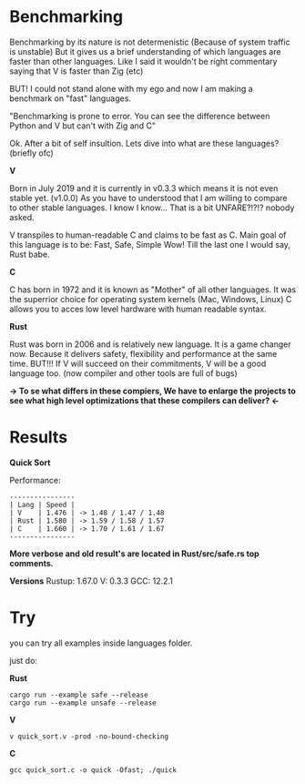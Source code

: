 # Benchmarking

Benchmarking by its nature is not determenistic (Because of system traffic is unstable) But it gives us a brief understanding of which languages are faster than other languages. Like I said it wouldn't be right commentary saying that V is faster than Zig (etc)

BUT! I could not stand alone with my ego and now I am making a benchmark on "fast" languages.

"Benchmarking is prone to error. You can see the difference between Python and V but can't with Zig and C"

Ok. After a bit of self insultion. Lets dive into what are these languages? (briefly ofc)

**V**

Born in July 2019 and it is currently in v0.3.3 which means it is not even stable yet. (v1.0.0)
As you have to understood that I am willing to compare to other stable languages. I know I know...
That is a bit UNFARE?!?!? nobody asked.

V transpiles to human-readable C and claims to be fast as C.
Main goal of this language is to be: Fast, Safe, Simple
Wow! Till the last one I would say, Rust babe.

**C**

C has born in 1972 and it is known as "Mother" of all other languages. It was the superrior choice for operating system kernels (Mac, Windows, Linux) C allows you to acces low level hardware with human readable syntax.

**Rust**

Rust was born in 2006 and is relatively new language. It is a game changer now. Because it delivers safety, flexibility and performance at the same time. BUT!!! If V will succeed on their commitments, V will be a good language too. (now compiler and other tools are full of bugs)

**-> To se what differs in these compiers, We have to enlarge the projects to see what high level optimizations that these compilers can deliver? <-**

# Results

**Quick Sort**

Performance:

```
----------------
| Lang | Speed |
| V    | 1.476 | -> 1.48 / 1.47 / 1.48
| Rust | 1.580 | -> 1.59 / 1.58 / 1.57
| C    | 1.660 | -> 1.70 / 1.61 / 1.67
----------------
```

**More verbose and old result's are located in Rust/src/safe.rs top comments.**

**Versions**
Rustup: 1.67.0
V: 0.3.3
GCC: 12.2.1

# Try

you can try all examples inside languages folder.

just do:

**Rust**

```
cargo run --example safe --release
cargo run --example unsafe --release
```

**V**

```
v quick_sort.v -prod -no-bound-checking
```

**C**

```
gcc quick_sort.c -o quick -Ofast; ./quick
```
